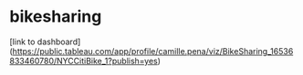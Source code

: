 # bikesharing



[link to dashboard]
(https://public.tableau.com/app/profile/camille.pena/viz/BikeSharing_16536833460780/NYCCitiBike_1?publish=yes)

